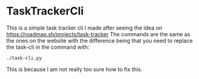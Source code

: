 # TaskTrackerCli
This is a simple task tracker cli I made after seeing the idea on https://roadmap.sh/projects/task-tracker
The commands are the same as the ones on the website with the difference being that you need to replace the task-cli in the command with:
```
./task-cli.py
```
This is because I am not really too sure how to fix this.
